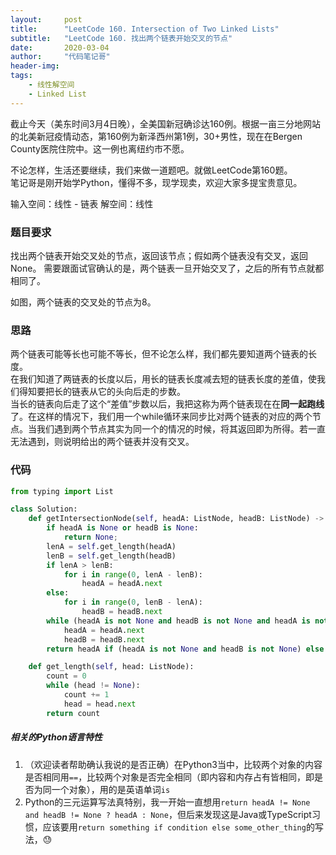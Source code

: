 ```yaml
---
layout:     post
title:      "LeetCode 160. Intersection of Two Linked Lists"
subtitle:   "LeetCode 160. 找出两个链表开始交叉的节点"
date:       2020-03-04
author:     "代码笔记哥"
header-img:
tags:
    - 线性解空间
    - Linked List
---
```


截止今天（美东时间3月4日晚），全美国新冠确诊达160例。根据一亩三分地网站的北美新冠疫情动态，第160例为新泽西州第1例，30+男性，现在在Bergen County医院住院中。这一例也离纽约市不愿。

不论怎样，生活还要继续，我们来做一道题吧。就做LeetCode第160题。  
笔记哥是刚开始学Python，懂得不多，现学现卖，欢迎大家多提宝贵意见。

输入空间：线性 - 链表
解空间：线性

### 题目要求
找出两个链表开始交叉处的节点，返回该节点；假如两个链表没有交叉，返回None。
需要跟面试官确认的是，两个链表一旦开始交叉了，之后的所有节点就都相同了。

如图，两个链表的交叉处的节点为8。

### 思路
两个链表可能等长也可能不等长，但不论怎么样，我们都先要知道两个链表的长度。  
在我们知道了两链表的长度以后，用长的链表长度减去短的链表长度的差值，使我们得知要把长的链表从它的头向后走的步数。  
当长的链表向后走了这个“差值”步数以后，我把这称为两个链表现在在**同一起跑线**了。在这样的情况下，我们用一个while循环来同步比对两个链表的对应的两个节点。当我们遇到两个节点其实为同一个的情况的时候，将其返回即为所得。若一直无法遇到，则说明给出的两个链表并没有交叉。

### 代码
```python
from typing import List

class Solution:
    def getIntersectionNode(self, headA: ListNode, headB: ListNode) -> ListNode:
        if headA is None or headB is None:
            return None;
        lenA = self.get_length(headA)
        lenB = self.get_length(headB)
        if lenA > lenB:
            for i in range(0, lenA - lenB):
                headA = headA.next
        else:
            for i in range(0, lenB - lenA):
                headB = headB.next
        while (headA is not None and headB is not None and headA is not headB):
            headA = headA.next
            headB = headB.next
        return headA if (headA is not None and headB is not None) else None

    def get_length(self, head: ListNode):
        count = 0
        while (head != None):
            count += 1
            head = head.next
        return count
```

##### 相关的Python语言特性
1. （欢迎读者帮助确认我说的是否正确）在Python3当中，比较两个对象的内容是否相同用`==`，比较两个对象是否完全相同（即内容和内存占有皆相同，即是否为同一个对象），用的是英语单词`is`
2. Python的三元运算写法真特别，我一开始一直想用`return headA != None and headB != None ? headA : None`，但后来发现这是Java或TypeScript习惯，应该要用`return something if condition else some_other_thing`的写法，😓

